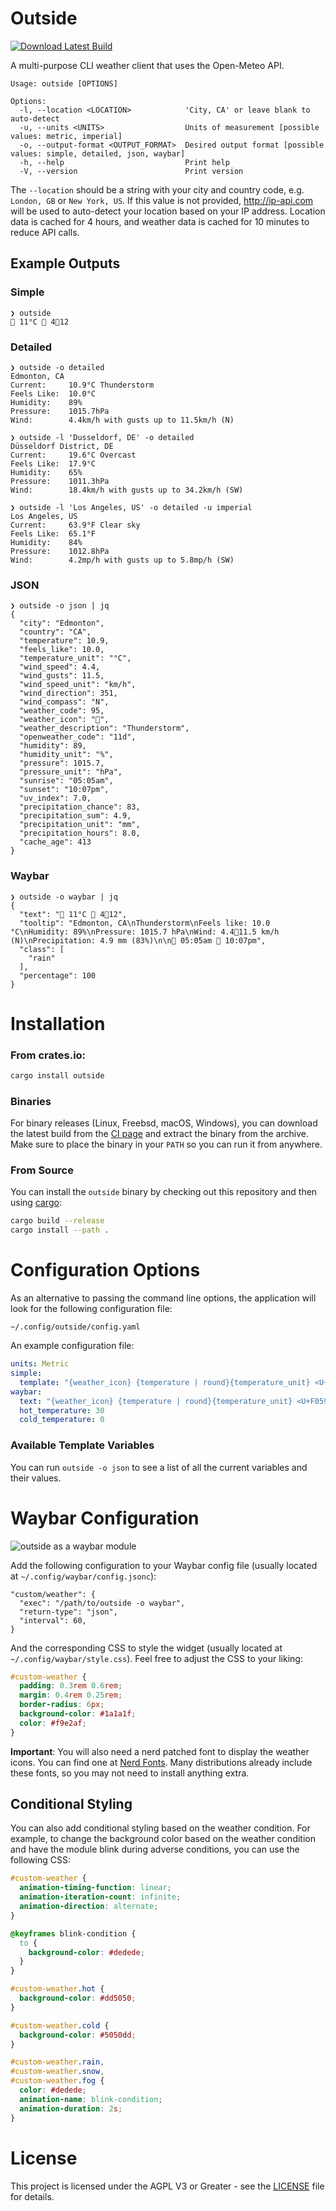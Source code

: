 # Outside

[![Download Latest Build](https://github.com/BaconIsAVeg/outside/actions/workflows/ci.yml/badge.svg?branch=main)](https://github.com/BaconIsAVeg/outside/actions/workflows/ci.yml)

A multi-purpose CLI weather client that uses the Open-Meteo API.

```
Usage: outside [OPTIONS]

Options:
  -l, --location <LOCATION>            'City, CA' or leave blank to auto-detect
  -u, --units <UNITS>                  Units of measurement [possible values: metric, imperial]
  -o, --output-format <OUTPUT_FORMAT>  Desired output format [possible values: simple, detailed, json, waybar]
  -h, --help                           Print help
  -V, --version                        Print version
```

The `--location` should be a string with your city and country code, e.g. `London, GB` or `New York, US`. If this value is not provided, http://ip-api.com will be used to auto-detect your location based on your IP address.  Location data is cached for 4 hours, and weather data is cached for 10 minutes to reduce API calls.

## Example Outputs

### Simple

    ❯ outside
    󰖓 11°C 󰖝 412

### Detailed

    ❯ outside -o detailed
    Edmonton, CA
    Current:     10.9°C Thunderstorm
    Feels Like:  10.0°C
    Humidity:    89%
    Pressure:    1015.7hPa
    Wind:        4.4km/h with gusts up to 11.5km/h (N)

    ❯ outside -l 'Dusseldorf, DE' -o detailed
    Düsseldorf District, DE
    Current:     19.6°C Overcast
    Feels Like:  17.9°C
    Humidity:    65%
    Pressure:    1011.3hPa
    Wind:        18.4km/h with gusts up to 34.2km/h (SW)

    ❯ outside -l 'Los Angeles, US' -o detailed -u imperial
    Los Angeles, US
    Current:     63.9°F Clear sky
    Feels Like:  65.1°F
    Humidity:    84%
    Pressure:    1012.8hPa
    Wind:        4.2mp/h with gusts up to 5.8mp/h (SW)

### JSON

    ❯ outside -o json | jq
    {
      "city": "Edmonton",
      "country": "CA",
      "temperature": 10.9,
      "feels_like": 10.0,
      "temperature_unit": "°C",
      "wind_speed": 4.4,
      "wind_gusts": 11.5,
      "wind_speed_unit": "km/h",
      "wind_direction": 351,
      "wind_compass": "N",
      "weather_code": 95,
      "weather_icon": "󰖓",
      "weather_description": "Thunderstorm",
      "openweather_code": "11d",
      "humidity": 89,
      "humidity_unit": "%",
      "pressure": 1015.7,
      "pressure_unit": "hPa",
      "sunrise": "05:05am",
      "sunset": "10:07pm",
      "uv_index": 7.0,
      "precipitation_chance": 83,
      "precipitation_sum": 4.9,
      "precipitation_unit": "mm",
      "precipitation_hours": 8.0,
      "cache_age": 413
    }

### Waybar

    ❯ outside -o waybar | jq
    {
      "text": "󰖓 11°C 󰖝 412",
      "tooltip": "Edmonton, CA\nThunderstorm\nFeels like: 10.0 °C\nHumidity: 89%\nPressure: 1015.7 hPa\nWind: 4.411.5 km/h (N)\nPrecipitation: 4.9 mm (83%)\n\n 05:05am  10:07pm",
      "class": [
        "rain"
      ],
      "percentage": 100
    }

# Installation

### From crates.io:

```bash
cargo install outside
```

### Binaries

For binary releases (Linux, Freebsd, macOS, Windows), you can download the latest build from the [CI page](https://github.com/BaconIsAVeg/outside/blob/main/.github/workflows/ci.yml) and extract the binary from the archive. Make sure to place the binary in your `PATH` so you can run it from anywhere.

### From Source

You can install the `outside` binary by checking out this repository and then using [cargo](https://doc.rust-lang.org/cargo/getting-started/installation.html):

```bash
cargo build --release
cargo install --path .
```

# Configuration Options

As an alternative to passing the command line options, the application will look for the following configuration file:

```
~/.config/outside/config.yaml
```

An example configuration file:

```yaml
units: Metric
simple:
  template: "{weather_icon} {temperature | round}{temperature_unit} <U+F059D> {wind_speed | round}<U+EA9F>{wind_gusts | round}"
waybar:
  text: "{weather_icon} {temperature | round}{temperature_unit} <U+F059D> {wind_speed | round}<U+EA9F>{wind_gusts | round}"
  hot_temperature: 30
  cold_temperature: 0
```

### Available Template Variables

You can run `outside -o json` to see a list of all the current variables and their values.

# Waybar Configuration

![outside as a waybar module](https://github.com/BaconIsAVeg/outside/blob/main/screenshot.png?raw=true)

Add the following configuration to your Waybar config file (usually located at `~/.config/waybar/config.jsonc`):

```jsonc
"custom/weather": {
  "exec": "/path/to/outside -o waybar",
  "return-type": "json",
  "interval": 60,
}
```

And the corresponding CSS to style the widget (usually located at `~/.config/waybar/style.css`). Feel free to adjust the CSS to your liking:

```css
#custom-weather {
  padding: 0.3rem 0.6rem;
  margin: 0.4rem 0.25rem;
  border-radius: 6px;
  background-color: #1a1a1f;
  color: #f9e2af;
}
```

**Important**: You will also need a nerd patched font to display the weather icons. You can find one at [Nerd Fonts](https://www.nerdfonts.com/). Many distributions already include these fonts, so you may not need to install anything extra.

## Conditional Styling

You can also add conditional styling based on the weather condition. For example, to change the background color based on the weather condition and have the module blink during adverse conditions, you can use the following CSS:

```css
#custom-weather {
  animation-timing-function: linear;
  animation-iteration-count: infinite;
  animation-direction: alternate;
}

@keyframes blink-condition {
  to {
    background-color: #dedede;
  }
}

#custom-weather.hot {
  background-color: #dd5050;
}

#custom-weather.cold {
  background-color: #5050dd;
}

#custom-weather.rain,
#custom-weather.snow,
#custom-weather.fog {
  color: #dedede;
  animation-name: blink-condition;
  animation-duration: 2s;
}

```

# License

This project is licensed under the AGPL V3 or Greater - see the [LICENSE](LICENSE) file for details.
